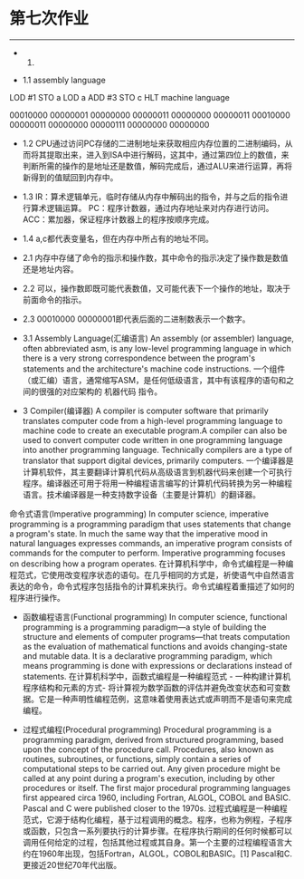 第七次作业
======
---
* 1.

* 1.1
assembly language

LOD #1
STO a
LOD a
ADD #3
STO c
HLT
machine language

00010000 00000001
00000000 00000011
00000000 00000011
00010000 00000011
00000000 00000111
00000000 00000000

* 1.2 
CPU通过访问PC存储的二进制地址来获取相应内存位置的二进制编码，从而将其提取出来，进入到ISA中进行解码，这其中，通过第四位上的数值，来判断所需的操作的是地址还是数值，解码完成后，通过ALU来进行运算，再将新得到的值赋回到内存中。

* 1.3
IR：算术逻辑单元，临时存储从内存中解码出的指令，并与之后的指令进行算术逻辑运算。
PC：程序计数器，通过内存地址来对内存进行访问。
ACC：累加器，保证程序计数器上的程序按顺序完成。

* 1.4
a,c都代表变量名，但在内存中所占有的地址不同。

* 2.1
内存中存储了命令的指示和操作数，其中命令的指示决定了操作数是数值还是地址内容。

* 2.2
可以，操作数即既可能代表数值，又可能代表下一个操作的地址，取决于前面命令的指示。

* 2.3
00010000 00000001即代表后面的二进制数表示一个数字。

* 3.1
Assembly Language(汇编语言)
An assembly (or assembler) language, often abbreviated asm, is any low-level programming language in which there is a very strong correspondence between the program's statements and the architecture's machine code instructions.
一个组件（或汇编）语言，通常缩写ASM，是任何低级语言，其中有该程序的语句和之间的很强的对应架构的 机器代码 指令。

* 3
Compiler(编译器)
A compiler is computer software that primarily translates computer code from a high-level programming language to machine code to create an executable program.A compiler can also be used to convert computer code written in one programming language into another programming language. Technically compilers are a type of translator that support digital devices, primarily computers.
一个编译器是计算机软件，其主要翻译计算机代码从高级语言到机器代码来创建一个可执行程序。编译器还可用于将用一种编程语言编写的计算机代码转换为另一种编程语言。技术编译器是一种支持数字设备（主要是计算机）的翻译器。

命令式语言(Imperative programming)
In computer science, imperative programming is a programming paradigm that uses statements that change a program's state. In much the same way that the imperative mood in natural languages expresses commands, an imperative program consists of commands for the computer to perform. Imperative programming focuses on describing how a program operates.
在计算机科学中，命令式编程是一种编程范式，它使用改变程序状态的语句。在几乎相同的方式是，祈使语气中自然语言表达的命令，命令式程序包括指令的计算机来执行。命令式编程着重描述了如何的程序进行操作。

* 函数编程语言(Functional programming)
In computer science, functional programming is a programming paradigm—a style of building the structure and elements of computer programs—that treats computation as the evaluation of mathematical functions and avoids changing-state and mutable data. It is a declarative programming paradigm, which means programming is done with expressions or declarations instead of statements. 
在计算机科学中，函数式编程是一种编程范式 - 一种构建计算机程序结构和元素的方式- 将计算视为数学函数的评估并避免改变状态和可变数据。它是一种声明性编程范例，这意味着使用表达式或声明而不是语句来完成编程。

* 过程式编程(Procedural programming)
Procedural programming is a programming paradigm, derived from structured programming, based upon the concept of the procedure call. Procedures, also known as routines, subroutines, or functions, simply contain a series of computational steps to be carried out. Any given procedure might be called at any point during a program's execution, including by other procedures or itself. The first major procedural programming languages first appeared circa 1960, including Fortran, ALGOL, COBOL and BASIC. Pascal and C were published closer to the 1970s.
过程式编程是一种编程范式，它源于结构化编程，基于过程调用的概念。程序，也称为例程，子程序或函数，只包含一系列要执行的计算步骤。在程序执行期间的任何时候都可以调用任何给定的过程，包括其他过程或其自身。第一个主要的过程编程语言大约在1960年出现，包括Fortran，ALGOL，COBOL和BASIC。[1] Pascal和C. 更接近20世纪70年代出版。